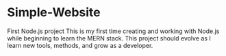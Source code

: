 # Simple-Website
First Node.js project
This is my first time creating and working with Node.js while beginning to learn the MERN stack. This project should evolve as I learn new tools, methods, and grow as a developer.
